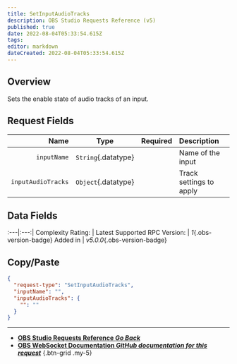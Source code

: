 ```yaml
---
title: SetInputAudioTracks
description: OBS Studio Requests Reference (v5)
published: true
date: 2022-08-04T05:33:54.615Z
tags: 
editor: markdown
dateCreated: 2022-08-04T05:33:54.615Z
---
```


## Overview
Sets the enable state of audio tracks of an input.

## Request Fields
Name | Type | Required| Description |
----:|:----:|:-------:|:------------|
`inputName` | `String`{.datatype} | <i class="mdi mdi-check-bold"></i> | Name of the input
`inputAudioTracks` | `Object`{.datatype} | <i class="mdi mdi-check-bold"></i> | Track settings to apply

## Data Fields
:---|:---:|
Complexity Rating: | <span class="stars stars--2"></span>
Latest Supported RPC Version: | *1*{.obs-version-badge}
Added in | *v5.0.0*{.obs-version-badge}

## Copy/Paste
```json
{
  "request-type": "SetInputAudioTracks",
  "inputName": "",
  "inputAudioTracks": {
    "": ""
  }
}
```

---

- [<i class="mdi mdi-chevron-left"></i>**OBS Studio Requests Reference *Go Back***](/en/Broadcasters/OBS/Requests)
- [<i class="mdi mdi-github"></i> **OBS WebSocket Documentation *GitHub documentation for this request***](https://github.com/obsproject/obs-websocket/blob/master/docs/generated/protocol.md#setinputaudiotracks)
{.btn-grid .my-5}